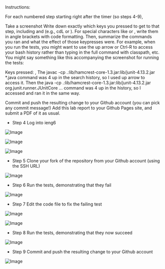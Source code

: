Instructions:

For each numbered step starting right after the timer (so steps 4-9),

Take a screenshot
Write down exactly which keys you pressed to get to that step, including <enter> and <space> (e.g., cd<space>L<tab><enter> or <down><down><down><down><down><down><down><enter>). For special characters like <enter> or <tab>, write them in angle brackets with code formatting.
Then, summarize the commands you ran and what the effect of those keypresses were.
For example, when you run the tests, you might want to use the up arrow or Ctrl-R to access your bash history rather than typing in the full command with classpath, etc. You might say something like this accompanying the screenshot for running the tests:

Keys pressed: <up><up><up><up><enter>, <up><up><up><up><enter> The javac -cp .:lib/hamcrest-core-1.3.jar:lib/junit-4.13.2.jar *.java command was 4 up in the search history, so I used up arrow to access it. Then the java -cp .:lib/hamcrest-core-1.3.jar:lib/junit-4.13.2.jar org.junit.runner.JUnitCore ... command was 4 up in the history, so I accessed and ran it in the same way.





Commit and push the resulting change to your Github account (you can pick any commit message!)
Add this lab report to your Github Pages site, and submit a PDF of it as usual.
* Step 4 Log into ieng6
  
![Image](https://rxwy.github.io/cse15l-lab-reports/labreport4/img/Screenshot1.png)

![Image](https://rxwy.github.io/cse15l-lab-reports/labreport4/img/Screenshot2.png)

![Image](https://rxwy.github.io/cse15l-lab-reports/labreport4/img/Screenshot3.png)
* Step 5 Clone your fork of the repository from your Github account (using the SSH URL)

![Image](https://rxwy.github.io/cse15l-lab-reports/labreport4/img/Screenshot4.png)

* Step 6 Run the tests, demonstrating that they fail

![Image](https://rxwy.github.io/cse15l-lab-reports/labreport4/img/Screenshot6.png)
* Step 7 Edit the code file to fix the failing test

![Image](https://rxwy.github.io/cse15l-lab-reports/labreport4/img/Screenshot7.png)

![Image](https://rxwy.github.io/cse15l-lab-reports/labreport4/img/Screenshot5.png)
* Step 8 Run the tests, demonstrating that they now succeed

![Image](https://rxwy.github.io/cse15l-lab-reports/labreport4/img/Screenshot8.png)
* Step 9 Commit and push the resulting change to your Github account

![Image](https://rxwy.github.io/cse15l-lab-reports/labreport4/img/Screenshot9.png)

